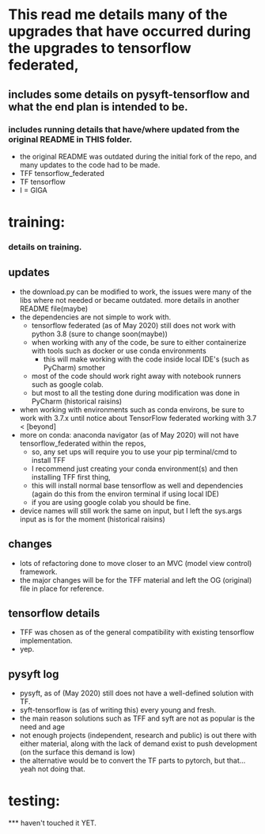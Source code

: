 # This read me details many of the upgrades that have occurred during the upgrades to tensorflow federated,
## includes some details on pysyft-tensorflow and what the end plan is intended to be.
### includes running details that have/where updated from the original README in THIS folder.
* the original README was outdated during the initial fork of the repo, and many updates to the code had to be made.
* TFF tensorflow_federated
* TF tensorflow
* I = GIGA

# training: 
### details on training.
## updates
* the download.py can be modified to work, the issues were many of the libs where not needed
	or became outdated. more details in another README file(maybe)
* the dependencies are not simple to work with.
	*	tensorflow federated (as of May 2020) still does not work with python 3.8 (sure to change soon(maybe))
	*	when working with any of the code, be sure to either containerize with tools such as docker or use conda environments
		* this will make working with the code inside local IDE's (such as PyCharm) smother
	* 	most of the code should work right away with notebook runners such as google colab.
	*	but most to all the testing done during modification was done in PyCharm (historical raisins)
* when working with environments such as conda environs, be sure to work with 3.7.x until notice about TensorFlow federated working with 3.7 < [beyond]
* more on conda: anaconda navigator (as of May 2020) will not have tensorflow_federated within the repos,
	* so, any set ups will require you to use your pip terminal/cmd to install TFF
	*	I recommend just creating your conda environment(s) and then installing TFF first thing, 
	* 	this will install normal base tensorflow as well and dependencies (again do this from the environ terminal if using local IDE)
	* 	if you are using google colab you should be fine.
* device names will still work the same on input, but I left the sys.args input as is for the moment (historical raisins)

## changes
*	 lots of refactoring done to move closer to an MVC (model view control) framework.
*	 the major changes will be for the TFF material and left the OG (original) file in place for reference.


## tensorflow details
* TFF was chosen as of the general compatibility with existing tensorflow implementation.
* yep.

## pysyft log
* pysyft, as of (May 2020) still does not have a well-defined solution with TF.
* syft-tensorflow is (as of writing this) every young and fresh.
* the main reason solutions such as TFF and syft are not as popular is the need and age
* not enough projects (independent, research and public) is out there with either material, along with the lack of demand exist to push development (on the surface this demand is low)
* the alternative would be to convert the TF parts to pytorch, but that... yeah not doing that.


# testing:
*** haven't touched it YET.
